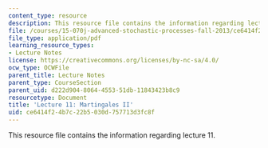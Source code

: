 ```yaml
---
content_type: resource
description: This resource file contains the information regarding lecture 11.
file: /courses/15-070j-advanced-stochastic-processes-fall-2013/ce6414f24b7c22b5030d757713d3fc8f_MIT15_070JF13_Lec11.pdf
file_type: application/pdf
learning_resource_types:
- Lecture Notes
license: https://creativecommons.org/licenses/by-nc-sa/4.0/
ocw_type: OCWFile
parent_title: Lecture Notes
parent_type: CourseSection
parent_uid: d222d904-8064-4553-51db-11843423b8c9
resourcetype: Document
title: 'Lecture 11: Martingales II'
uid: ce6414f2-4b7c-22b5-030d-757713d3fc8f
---
```

This resource file contains the information regarding lecture 11.